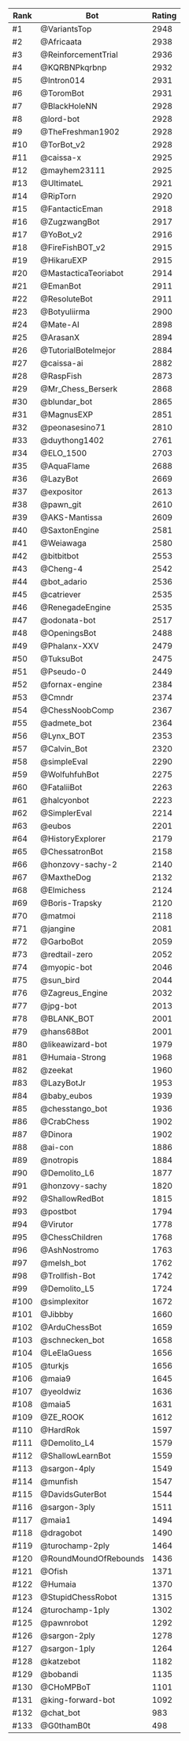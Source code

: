 Rank|Bot|Rating
---|---|---
#1|@VariantsTop|2948
#2|@Africaata|2938
#3|@ReinforcementTrial|2936
#4|@KQRBNPkqrbnp|2932
#5|@Intron014|2931
#6|@ToromBot|2931
#7|@BlackHoleNN|2928
#8|@lord-bot|2928
#9|@TheFreshman1902|2928
#10|@TorBot_v2|2928
#11|@caissa-x|2925
#12|@mayhem23111|2925
#13|@UltimateL|2921
#14|@RipTorn|2920
#15|@FantacticEman|2918
#16|@ZugzwangBot|2917
#17|@YoBot_v2|2916
#18|@FireFishBOT_v2|2915
#19|@HikaruEXP|2915
#20|@MastacticaTeoriabot|2914
#21|@EmanBot|2911
#22|@ResoluteBot|2911
#23|@Botyuliirma|2900
#24|@Mate-AI|2898
#25|@ArasanX|2894
#26|@TutorialBotelmejor|2884
#27|@caissa-ai|2882
#28|@RaspFish|2873
#29|@Mr_Chess_Berserk|2868
#30|@blundar_bot|2865
#31|@MagnusEXP|2851
#32|@peonasesino71|2810
#33|@duythong1402|2761
#34|@ELO_1500|2703
#35|@AquaFlame|2688
#36|@LazyBot|2669
#37|@expositor|2613
#38|@pawn_git|2610
#39|@AKS-Mantissa|2609
#40|@SaxtonEngine|2581
#41|@Weiawaga|2580
#42|@bitbitbot|2553
#43|@Cheng-4|2542
#44|@bot_adario|2536
#45|@catriever|2535
#46|@RenegadeEngine|2535
#47|@odonata-bot|2517
#48|@OpeningsBot|2488
#49|@Phalanx-XXV|2479
#50|@TuksuBot|2475
#51|@Pseudo-0|2449
#52|@fornax-engine|2384
#53|@Cmndr|2374
#54|@ChessNoobComp|2367
#55|@admete_bot|2364
#56|@Lynx_BOT|2353
#57|@Calvin_Bot|2320
#58|@simpleEval|2290
#59|@WolfuhfuhBot|2275
#60|@FataliiBot|2263
#61|@halcyonbot|2223
#62|@SimplerEval|2214
#63|@eubos|2201
#64|@HistoryExplorer|2179
#65|@ChessatronBot|2158
#66|@honzovy-sachy-2|2140
#67|@MaxtheDog|2132
#68|@Elmichess|2124
#69|@Boris-Trapsky|2120
#70|@matmoi|2118
#71|@jangine|2081
#72|@GarboBot|2059
#73|@redtail-zero|2052
#74|@myopic-bot|2046
#75|@sun_bird|2044
#76|@Zagreus_Engine|2032
#77|@jpg-bot|2013
#78|@BLANK_BOT|2001
#79|@hans68Bot|2001
#80|@likeawizard-bot|1979
#81|@Humaia-Strong|1968
#82|@zeekat|1960
#83|@LazyBotJr|1953
#84|@baby_eubos|1939
#85|@chesstango_bot|1936
#86|@CrabChess|1902
#87|@Dinora|1902
#88|@ai-con|1886
#89|@notropis|1884
#90|@Demolito_L6|1877
#91|@honzovy-sachy|1820
#92|@ShallowRedBot|1815
#93|@postbot|1794
#94|@Virutor|1778
#95|@ChessChildren|1768
#96|@AshNostromo|1763
#97|@melsh_bot|1762
#98|@Trollfish-Bot|1742
#99|@Demolito_L5|1724
#100|@simplexitor|1672
#101|@Jibbby|1660
#102|@ArduChessBot|1659
#103|@schnecken_bot|1658
#104|@LeElaGuess|1656
#105|@turkjs|1656
#106|@maia9|1645
#107|@yeoldwiz|1636
#108|@maia5|1631
#109|@ZE_ROOK|1612
#110|@HardRok|1597
#111|@Demolito_L4|1579
#112|@ShallowLearnBot|1559
#113|@sargon-4ply|1549
#114|@munfish|1547
#115|@DavidsGuterBot|1544
#116|@sargon-3ply|1511
#117|@maia1|1494
#118|@dragobot|1490
#119|@turochamp-2ply|1464
#120|@RoundMoundOfRebounds|1436
#121|@Ofish|1371
#122|@Humaia|1370
#123|@StupidChessRobot|1315
#124|@turochamp-1ply|1302
#125|@pawnrobot|1292
#126|@sargon-2ply|1278
#127|@sargon-1ply|1264
#128|@katzebot|1182
#129|@bobandi|1135
#130|@CHoMPBoT|1101
#131|@king-forward-bot|1092
#132|@chat_bot|983
#133|@G0thamB0t|498
